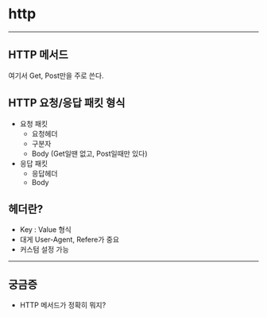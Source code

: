 # http
----
## HTTP 메서드
여기서 Get, Post만을 주로 쓴다.

## HTTP 요청/응답 패킷 형식
* 요청 패킷
  * 요청헤더
  * 구분자
  * Body (Get일땐 없고, Post일때만 있다)
* 응답 패킷
  * 응답헤더
  * Body

## 헤더란?
* Key : Value 형식
* 대게 User-Agent, Refere가 중요
* 커스텀 설정 가능


----
## 궁금증
* HTTP 메서드가 정확히 뭐지?
